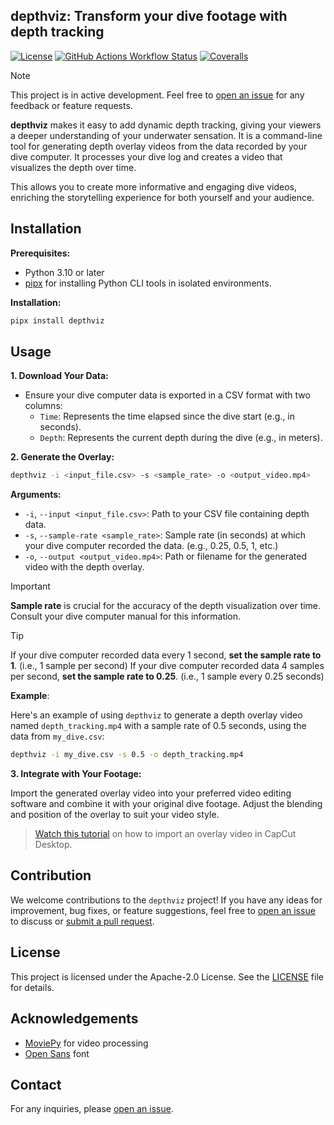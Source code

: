 ## depthviz: Transform your dive footage with depth tracking

[![License](https://img.shields.io/github/license/noppanut15/depthviz)](LICENSE) [![GitHub Actions Workflow Status](https://img.shields.io/github/actions/workflow/status/noppanut15/depthviz/deploy.yaml)](https://github.com/noppanut15/depthviz/actions) [![Coveralls](https://img.shields.io/coverallsCoverage/github/noppanut15/depthviz)
](https://coveralls.io/github/noppanut15/depthviz) 



> [!NOTE]
> This project is in active development. Feel free to [open an issue](https://github.com/noppanut15/depthviz/issues) for any feedback or feature requests.

**depthviz** makes it easy to add dynamic depth tracking, giving your viewers a deeper understanding of your underwater sensation. It is a command-line tool for generating depth overlay videos from the data recorded by your dive computer. It processes your dive log and creates a video that visualizes the depth over time.

This allows you to create more informative and engaging dive videos, enriching the storytelling experience for both yourself and your audience.

## Installation

**Prerequisites:**

* Python 3.10 or later
* [pipx](https://pipx.pypa.io/stable/installation/) for installing Python CLI tools in isolated environments.

**Installation:**

```bash
pipx install depthviz
```

## Usage

**1. Download Your Data:**

* Ensure your dive computer data is exported in a CSV format with two columns:
    * `Time`: Represents the time elapsed since the dive start (e.g., in seconds).
    * `Depth`: Represents the current depth during the dive (e.g., in meters).

**2. Generate the Overlay:**

```bash
depthviz -i <input_file.csv> -s <sample_rate> -o <output_video.mp4>
```

**Arguments:**

* `-i`, `--input <input_file.csv>`: Path to your CSV file containing depth data. 
* `-s`, `--sample-rate <sample_rate>`: Sample rate (in seconds) at which your dive computer recorded the data. (e.g., 0.25, 0.5, 1, etc.)
* `-o`, `--output <output_video.mp4>`: Path or filename for the generated video with the depth overlay.

> [!IMPORTANT]
> **Sample rate** is crucial for the accuracy of the depth visualization over time. Consult your dive computer manual for this information.

> [!TIP]
> If your dive computer recorded data every 1 second, **set the sample rate to 1**. (i.e., 1 sample per second) If your dive computer recorded data 4 samples per second, **set the sample rate to 0.25**. (i.e., 1 sample every 0.25 seconds)

**Example**:

Here's an example of using `depthviz` to generate a depth overlay video named `depth_tracking.mp4` with a sample rate of 0.5 seconds, using the data from `my_dive.csv`:

```bash
depthviz -i my_dive.csv -s 0.5 -o depth_tracking.mp4
```

**3. Integrate with Your Footage:**

Import the generated overlay video into your preferred video editing software and combine it with your original dive footage. Adjust the blending and position of the overlay to suit your video style. 
> [Watch this tutorial](https://www.youtube.com/watch?v=ZggKrWk98Ag) on how to import an overlay video in CapCut Desktop.


## Contribution

We welcome contributions to the `depthviz` project! If you have any ideas for improvement, bug fixes, or feature suggestions, feel free to [open an issue](https://github.com/noppanut15/depthviz/issues) to discuss or [submit a pull request](https://github.com/noppanut15/depthviz/pulls).


## License

This project is licensed under the Apache-2.0 License. See the [LICENSE](LICENSE) file for details.

## Acknowledgements

- [MoviePy](https://github.com/Zulko/moviepy) for video processing
- [Open Sans](https://github.com/googlefonts/opensans) font

## Contact

For any inquiries, please [open an issue](https://github.com/noppanut15/depthviz/issues).

